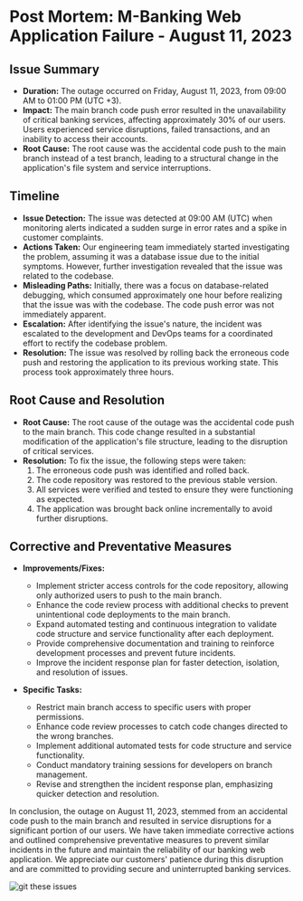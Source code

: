 # Post Mortem: M-Banking Web Application Failure - August 11, 2023

## Issue Summary

- **Duration:** The outage occurred on Friday, August 11, 2023, from 09:00 AM to 01:00 PM (UTC +3).
- **Impact:** The main branch code push error resulted in the unavailability of critical banking services, affecting approximately 30% of our users. Users experienced service disruptions, failed transactions, and an inability to access their accounts.
- **Root Cause:** The root cause was the accidental code push to the main branch instead of a test branch, leading to a structural change in the application's file system and service interruptions.

## Timeline

- **Issue Detection:** The issue was detected at 09:00 AM (UTC) when monitoring alerts indicated a sudden surge in error rates and a spike in customer complaints.
- **Actions Taken:** Our engineering team immediately started investigating the problem, assuming it was a database issue due to the initial symptoms. However, further investigation revealed that the issue was related to the codebase.
- **Misleading Paths:** Initially, there was a focus on database-related debugging, which consumed approximately one hour before realizing that the issue was with the codebase. The code push error was not immediately apparent.
- **Escalation:** After identifying the issue's nature, the incident was escalated to the development and DevOps teams for a coordinated effort to rectify the codebase problem.
- **Resolution:** The issue was resolved by rolling back the erroneous code push and restoring the application to its previous working state. This process took approximately three hours.

## Root Cause and Resolution

- **Root Cause:** The root cause of the outage was the accidental code push to the main branch. This code change resulted in a substantial modification of the application's file structure, leading to the disruption of critical services.
- **Resolution:** To fix the issue, the following steps were taken:
  1. The erroneous code push was identified and rolled back.
  2. The code repository was restored to the previous stable version.
  3. All services were verified and tested to ensure they were functioning as expected.
  4. The application was brought back online incrementally to avoid further disruptions.

## Corrective and Preventative Measures

- **Improvements/Fixes:**
  - Implement stricter access controls for the code repository, allowing only authorized users to push to the main branch.
  - Enhance the code review process with additional checks to prevent unintentional code deployments to the main branch.
  - Expand automated testing and continuous integration to validate code structure and service functionality after each deployment.
  - Provide comprehensive documentation and training to reinforce development processes and prevent future incidents.
  - Improve the incident response plan for faster detection, isolation, and resolution of issues.

- **Specific Tasks:**
  - Restrict main branch access to specific users with proper permissions.
  - Enhance code review processes to catch code changes directed to the wrong branches.
  - Implement additional automated tests for code structure and service functionality.
  - Conduct mandatory training sessions for developers on branch management.
  - Revise and strengthen the incident response plan, emphasizing quicker detection and resolution.

In conclusion, the outage on August 11, 2023, stemmed from an accidental code push to the main branch and resulted in service disruptions for a significant portion of our users. We have taken immediate corrective actions and outlined comprehensive preventative measures to prevent similar incidents in the future and maintain the reliability of our banking web application. We appreciate our customers' patience during this disruption and are committed to providing secure and uninterrupted banking services.

<img href="https://i.chzbgr.com/full/9340630528/hFC589711/spotify-playlist-songs-about-git" alt="git these issues">
